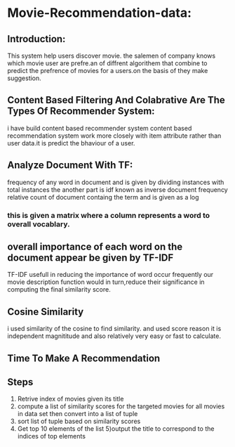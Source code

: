 # Movie-Recommendation-data:

## Introduction:

This system help users discover movie. the salemen of company knows which movie user are prefre.an of diffrent algorithem that combine to
predict the prefrence of movies for a users.on the basis of they make suggestion.


## Content Based Filtering And Colabrative Are The Types Of Recommender System:

i have build content based recommender system content based recommendation system work more closely with item attribute rather than user 
data.it is predict the bhaviour of a user.


## Analyze Document With TF:

frequency of any word in document and is given by dividing instances with total instances the another part is idf known as inverse document 
frequency relative count of document containg the term and is given as a log

### this is given a matrix where a column represents a word to overall vocablary.

## overall importance of each word on the document appear be given by TF-IDF

TF-IDF usefull in reducing the importance of word occur frequently our movie description function would in turn,reduce their significance 
in computing the final similarity score.
 
## Cosine Similarity

i used similarity of the cosine to find similarity. and used score reason it is independent magnititude and also relatively very easy or fast to calculate.

## Time To Make A Recommendation

## Steps

1) Retrive index of movies given its title
2) compute a list of similarity scores for the targeted movies for all movies in data set then convert into a list of tuple
3) sort list of tuple based on similarity scores
4) Get top 10 elements of the list
5)output the title to correspond to the indices of top elements 
